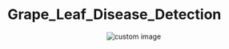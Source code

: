 # Grape_Leaf_Disease_Detection
<p align="center">
  <img src="https://www.frontiersin.org/files/Articles/529357/fpls-11-00751-HTML/image_m/fpls-11-00751-g004.jpg" alt="custom image"/>
</p>
